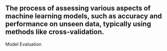 The process of assessing various aspects of machine learning models, such as accuracy and performance on unseen data, typically using methods like cross-validation.
---
Model Evaluation
